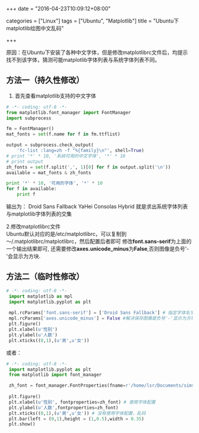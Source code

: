 +++
date = "2016-04-23T10:09:12+08:00"

categories = ["Linux"]
tags = ["Ubuntu", "Matplotlib"]
title = "Ubuntu下matplotlib绘图中文乱码"

+++

原因：在Ubuntu下安装了各种中文字体，但是修改matplotlibrc文件后，均提示找不到该字体，猜测可能matplotlib字体列表与系统字体列表不同。
<!--more-->
## 方法一（持久性修改）
1. 首先查看matplotlib支持的中文字体
```python
# -*- coding: utf-8 -*-
from matplotlib.font_manager import FontManager
import subprocess

fm = FontManager()
mat_fonts = set(f.name for f in fm.ttflist)

output = subprocess.check_output(
    'fc-list :lang=zh -f "%{family}\n"', shell=True)
# print '*' * 10, '系统可用的中文字体', '*' * 10
# print output
zh_fonts = set(f.split(',', 1)[0] for f in output.split('\n'))
available = mat_fonts & zh_fonts

print '*' * 10, '可用的字体', '*' * 10
for f in available:
    print f
```
输出为：
Droid Sans Fallback
YaHei Consolas Hybrid
就是求出系统字体列表与matplotlib字体列表的交集

2.修改matplotlibrc文件   
Ubuntu默认对应的是/etc/matplotlibrc，可以复制到～/.matplotlibrc/matplotlibrc，然后配置后者即可
修改**font.sans-serif**为上面的一个输出结果即可, 还需要修改**axes.unicode_minus**为**False**,否则图像是负号'-'会显示为方块.

## 方法二（临时性修改）
```python
# -*- coding: utf-8 -*-
 import matplotlib as mpl
 import matplotlib.pyplot as plt
 
 mpl.rcParams['font.sans-serif'] = ['Droid Sans Fallback'] # 指定字体名字
 mpl.rcParams['axes.unicode_minus'] = False #解决保存图像是负号'-'显示为方块的问题
 plt.figure()
 plt.xlabel(u'性别')
 plt.ylabel(u'人数')
 plt.xticks((0,1),(u'男',u'女'))
```
或者：
```python
# -*- coding: utf-8 -*-
 import matplotlib.pyplot as plt
 from matplotlib import font_manager

 zh_font = font_manager.FontProperties(fname=r'/home/lsr/Documents/simsun.ttf', size=14) # 指定字体文件
 
 plt.figure()
 plt.xlabel(u'性别', fontproperties=zh_font) # 使用字体配置
 plt.ylabel(u'人数',fontproperties=zh_font)
 plt.xticks((0,1),(u'男',u'女')) # 没有使用字体配置，乱码
 plt.bar(left = (0,1),height = (1,0.5),width = 0.35)
 plt.show()
```


